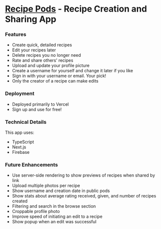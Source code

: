 # [Recipe Pods](https://www.recipepods.com/) - Recipe Creation and Sharing App

### Features

- Create quick, detailed recipes
- Edit your recipes later
- Delete recipes you no longer need
- Rate and share others' recipes
- Upload and update your profile picture
- Create a username for yourself and change it later if you like
- Sign in with your username or email. Your pick!
- Only the creator of a recipe can make edits

### Deployment

- Deployed primarily to Vercel
- Sign up and use for free!

### Technical Details

This app uses:

- TypeScript
- Next.js
- Firebase

### Future Enhancements

- Use server-side rendering to show previews of recipes when shared by link
- Upload multiple photos per recipe
- Show username and creation date in public pods
- Show stats about average rating received, given, and number of recipes created
- Filtering and search in the browse section
- Croppable profile photo
- Improve speed of initiating an edit to a recipe
- Show popup when an edit was successful
